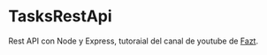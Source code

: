 # TasksRestApi

Rest API con Node y Express, tutoraial del canal de youtube de [Fazt](https://www.youtube.com/watch?v=HEx2lVokPu0&t=54s).
